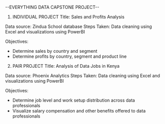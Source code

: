 --EVERYTHING DATA CAPSTONE PROJECT--
1. INDIVIDUAL PROJECT
Title: Sales and Profits Analysis

Data source: Zindua School database
Steps Taken: Data cleaning using Excel and visualizations using PowerBI

Objectives: 
  - Determine sales by country and segment
  - Determine profits by country, segment and product line

2. PAIR PROJECT
Title: Analysis of Data Jobs in Kenya

Data source: Phoenix Analytics
Steps Taken: Data cleaning using Excel and visualizations using PowerBI

Objectives: 
  - Determine job level and work setup distribution across data professionals
  - Visualize salary compensation and other benefits offered to data professionals 
  
